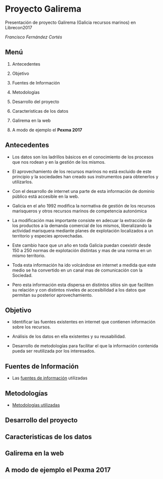 # Proyecto Galirema

Presentación de proyecto Galirema (Galicia recursos marinos) en Librecon2017

_Francisco Fernández Cortés_


## Menú

1. Antecedentes

1. Objetivo

1. Fuentes de Información

1. Metodologías

1. Desarrollo del proyecto

1. Caracteristicas de los datos

1. Galirema en la web

1. A modo de ejemplo el __Pexma 2017__



## Antecedentes

* Los datos son los ladrillos básicos en el conocimiento de los procesos que nos rodean y en la gestión de los mismos.

* El aprovechamiento de los recursos marinos no está excluido de este principio y la sociedades han creado sus instrumentos para obtenerlos y utilizarlos.

* Con el desarrollo de internet una parte de esta información de dominio público está accesible en la web.

* Galicia en el año 1992 modifica la normativa de gestión de los recursos marisqueros y otros recursos marinos de competencia autonómica

* La modificación mas importante consiste en adecuar la extracción de los productos a la demanda comercial de los mismos, liberalizando la actividad marisquera mediante planes de explotación localizados a un territorio y especies aprovechadas.

* Este cambio hace que un año en toda Galicia puedan coexistir desde 150 a 250 normas de explotación distintas y mas de una norma en un mismo territorio.

* Toda esta información ha ido volcándose en internet a medida que este medio se ha convertido en un canal mas de comunicación con la Sociedad.

* Pero esta información esta dispersa en distintos sitios sin que faciliten su relación y con distintos niveles de accesibilidad a los datos que permitan su posterior aprovechamiento.  



## Objetivo

* Identificar las fuentes existentes en internet que contienen información sobre los recursos.

* Análisis de los datos en ella existentes y su reusabilidad.

* Desarrollo de metodologías para facilitar el que la información contenida pueda ser reutilizada por los interesados.

## Fuentes de Información

* Las [fuentes de información](indiceFuentes.md) utilizadas

## Metodologías

* [Metodologías utilizadas](https://galirema.github.io/galirema-notas/en/#!pages/indiceMetodos.md)


## Desarrollo del proyecto

## Caracteristicas de los datos

## Galirema en la web

## A modo de ejemplo el __Pexma 2017__

